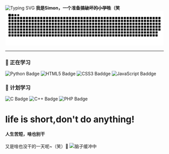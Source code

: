  ![Typing SVG](https://readme-typing-svg.demolab.com/?font=Fira+Code&size=25&pause=1000&random=false&width=460&lines=print+(%27%27%27Hello%2CI%27m+Simon!%27%27%27);Hello%2CI%27m+Simon!)
**我是Simon，一个准备~~搞破坏的小学牲~~（笑**
![Snake](https://github.com/Simondoge/Simondoge/raw/output/github-contribution-grid-snake-dark.svg)

---

### 💪 正在学习

![Python Badge](https://img.shields.io/badge/-Python-3776AB?style=flat-square&logo=python&logoColor=white)
![HTML5 Badge](https://img.shields.io/badge/-HTML5-E34F26?style=flat-square&logo=html5&logoColor=white)
![CSS3 Baddge](https://img.shields.io/badge/-CSS3-1572B6?style=flat-square&logo=css3)
![JavaScript Baddge](https://img.shields.io/badge/-JavaScript-oringe?style=flat-square&logo=javascript&logoColor=white)

### 🧠 计划学习

![C Badge](https://img.shields.io/badge/-C-A8B9CC?style=flat-square&logo=c&logoColor=white)
![C++ Badge](https://img.shields.io/badge/-C++-512BD4?style=flat-square&logo=cplusplus&logoColor=white)
![PHP Badge](https://img.shields.io/badge/PHP-170BA4?style=flat-square&logo=php&logoColor=white)

# life is short,don't do anything!

#### 人生苦短，啥也别干

又是啥也没干的一天呢~（笑）🤣
![脑子缓冲中](https://github.com/Simondoge/Simondoge/blob/main/%E7%85%A7%E6%98%8E%E5%95%86%E5%BA%97.gif?raw=true)
